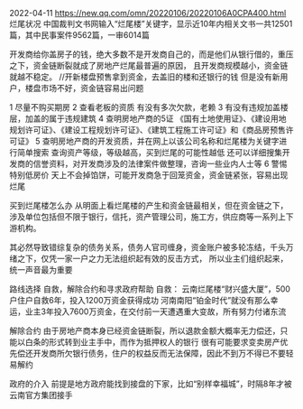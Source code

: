 

2022-04-11
https://new.qq.com/omn/20220106/20220106A0CPA400.html
烂尾状况
中国裁判文书网输入“烂尾楼”关键字，显示近10年内相关文书一共12501篇，其中民事案件9562篇，一审6014篇

开发商给你盖房子的钱，绝大多数不是开发商自己的，而是他们从银行借的，重压之下，资金链断裂就成了房地产烂尾最普遍的原因，
且开发商规模越小，资金链就越不稳定。
//开新楼盘预售拿到资金，去盖旧的楼和还银行的钱   但是没有新用户，楼盘市场不好，资金链容易出问题


1 尽量不购买期房
2 查看老板的资质 有没有多次欠款，老赖
3 有没有违规加盖楼层，加盖的属于违规建筑
4 查明房地产商的5证  《国有土地使用证》、《建设用地规划许可证》、《建设工程规划许可证》、《建筑工程施工许可证》和《商品房预售许可证》
5 查明房地产商的开发资质，并在网上以该公司名称和烂尾楼为关键字进行简单搜索  查询资产等级，等级越高，买到烂尾的可能性越低
 还可以详细搜集开发商的信誉资料，对开发商涉及的法律案件做整理，咨询一些业内人士等
6 警惕特别低房价   天上不会掉馅饼，可能开发商急于回笼资金，资金链紧张，容易出现烂尾


买到烂尾楼怎么办
从明面上看烂尾楼的产生和资金链最相关，但在资金链之下，涉及单位包括但不限于银行，信托，资产管理公司，施工方，供应商等一系列上下游机构。

其必然导致错综复杂的债务关系，债务人官司缠身，资金账户被多轮冻结，千头万绪之下，仅凭一家一户之力无法组织起有效的反击方式，
  所以业主们组织起来，统一声音最为重要

路线选择
自救，解除合约和寻求政府帮助
自救：
云南烂尾楼“财兴盛大厦”，500户住户自救6年，投入1200万资金获得成功
河南南阳“铂金时代”就没有那么幸运，业主3年投入7600万资金，在交付前一天遭遇重大变故，所有努力付诸东流

解除合约
由于房地产商本身已经资金链断裂，所以退款金额大概率无力偿还，只能以白条的形式转到业主手中，而作为抵押权人的银行
  很有可能要求变卖房产优先偿还开发商所欠银行债务，住户的权益反而无法保障，因此不到万不得已不要轻易解约

政府的介入
前提是地方政府能找到接盘的下家，比如“别样幸福城”，时隔8年才被云南官方集团接手